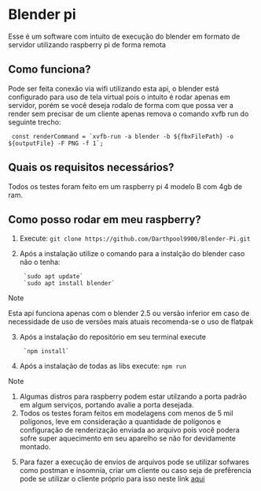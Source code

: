 # Blender pi
Esse é um software com intuito de execução do blender em formato de servidor utilizando raspberry pi de forma remota

## Como funciona?
Pode ser feita conexão via wifi utilizando esta api, o blender está configurado para uso de tela virtual pois o intuito é rodar apenas em servidor, porém se você deseja rodalo de forma com que possa ver a render sem precisar de um cliente apenas remova o comando xvfb run do seguinte trecho:

```  const renderCommand = `xvfb-run -a blender -b ${fbxFilePath} -o ${outputFile} -F PNG -f 1`; ```

## Quais os requisitos necessários?
Todos os testes foram feito em um raspberry pi 4 modelo B com 4gb de ram.

## Como posso rodar em meu raspberry?

1. Execute:
        `git clone https://github.com/Darthpool9900/Blender-Pi.git`

2. Após a instalação utilize o comando para a instalção do blender caso não o tenha:

        `sudo apt update`
        `sudo apt install blender`
>[!NOTE]
>Esta api funciona apenas com o blender 2.5 ou versão inferior em caso de necessidade de uso de versões mais atuais recomenda-se o uso de flatpak

3. Após a instalação do repositório em seu terminal execute

        `npm install`

4. Após a instalação de todas as libs execute:
        `npm run`

>[!NOTE]
>1. Algumas distros para raspberry podem estar utilzando a porta padrão em algum serviços, portando avalie a porta desejada.
>2. Todos os testes foram feitos em modelagens com menos de 5 mil polígonos, leve em consideração a quantidade de polígonos e configuração de renderização enviada ao arquivo pois você podera sofre super aquecimento em seu aparelho se não for devidamente montado.

5. Para fazer a execução de envios de arquivos pode se utilizar sofwares como postman e insomnia, criar um cliente ou caso seja de prefêrencia pode se utilizar o cliente próprio para isso neste link [aqui](https://github.com/Darthpool9900/next-pi
)